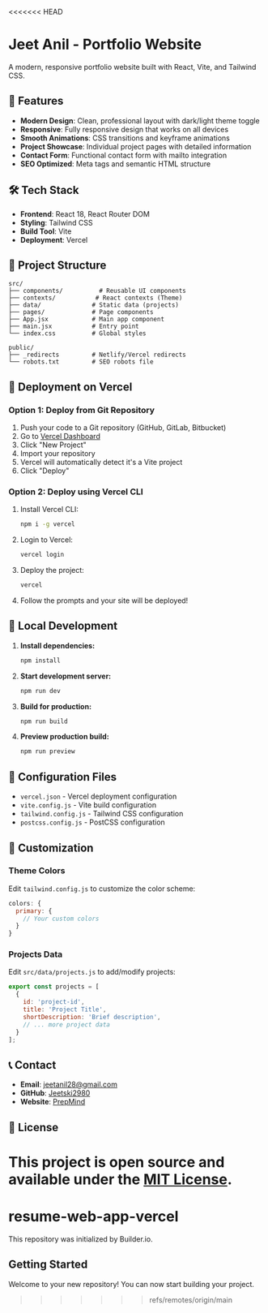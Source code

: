<<<<<<< HEAD
# Jeet Anil - Portfolio Website

A modern, responsive portfolio website built with React, Vite, and Tailwind CSS.

## 🚀 Features

- **Modern Design**: Clean, professional layout with dark/light theme toggle
- **Responsive**: Fully responsive design that works on all devices
- **Smooth Animations**: CSS transitions and keyframe animations
- **Project Showcase**: Individual project pages with detailed information
- **Contact Form**: Functional contact form with mailto integration
- **SEO Optimized**: Meta tags and semantic HTML structure

## 🛠️ Tech Stack

- **Frontend**: React 18, React Router DOM
- **Styling**: Tailwind CSS
- **Build Tool**: Vite
- **Deployment**: Vercel

## 📁 Project Structure

```
src/
├── components/          # Reusable UI components
├── contexts/           # React contexts (Theme)
├── data/              # Static data (projects)
├── pages/             # Page components
├── App.jsx            # Main app component
├── main.jsx           # Entry point
└── index.css          # Global styles

public/
├── _redirects         # Netlify/Vercel redirects
└── robots.txt         # SEO robots file
```

## 🚀 Deployment on Vercel

### Option 1: Deploy from Git Repository

1. Push your code to a Git repository (GitHub, GitLab, Bitbucket)
2. Go to [Vercel Dashboard](https://vercel.com/dashboard)
3. Click "New Project"
4. Import your repository
5. Vercel will automatically detect it's a Vite project
6. Click "Deploy"

### Option 2: Deploy using Vercel CLI

1. Install Vercel CLI:
   ```bash
   npm i -g vercel
   ```

2. Login to Vercel:
   ```bash
   vercel login
   ```

3. Deploy the project:
   ```bash
   vercel
   ```

4. Follow the prompts and your site will be deployed!

## 🔧 Local Development

1. **Install dependencies:**
   ```bash
   npm install
   ```

2. **Start development server:**
   ```bash
   npm run dev
   ```

3. **Build for production:**
   ```bash
   npm run build
   ```

4. **Preview production build:**
   ```bash
   npm run preview
   ```

## 📝 Configuration Files

- `vercel.json` - Vercel deployment configuration
- `vite.config.js` - Vite build configuration
- `tailwind.config.js` - Tailwind CSS configuration
- `postcss.config.js` - PostCSS configuration

## 🎨 Customization

### Theme Colors
Edit `tailwind.config.js` to customize the color scheme:

```javascript
colors: {
  primary: {
    // Your custom colors
  }
}
```

### Projects Data
Edit `src/data/projects.js` to add/modify projects:

```javascript
export const projects = [
  {
    id: 'project-id',
    title: 'Project Title',
    shortDescription: 'Brief description',
    // ... more project data
  }
];
```

## 📞 Contact

- **Email**: jeetanil28@gmail.com
- **GitHub**: [Jeetski2980](https://github.com/Jeetski2980)
- **Website**: [PrepMind](https://prepmind.org)

## 📄 License

This project is open source and available under the [MIT License](LICENSE).
=======
# resume-web-app-vercel

This repository was initialized by Builder.io.

## Getting Started

Welcome to your new repository! You can now start building your project.
>>>>>>> refs/remotes/origin/main
